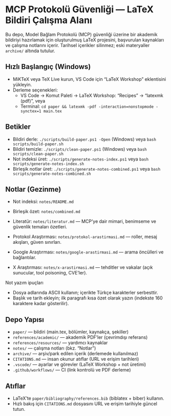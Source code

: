 # MCP Protokolü Güvenliği — LaTeX Bildiri Çalışma Alanı

Bu depo, Model Bağlam Protokolü (MCP) güvenliği üzerine bir akademik bildiriyi hazırlamak için oluşturulmuş LaTeX projesini, başvurulan kaynakları ve çalışma notlarını içerir. Tarihsel içerikler silinmez; eski materyaller `archive/` altında tutulur.

## Hızlı Başlangıç (Windows)
- MiKTeX veya TeX Live kurun, VS Code için “LaTeX Workshop” eklentisini yükleyin.
- Derleme seçenekleri:
  - VS Code → Komut Paleti → LaTeX Workshop: “Recipes” → “latexmk (pdf)”, veya
  - Terminal: `cd paper && latexmk -pdf -interaction=nonstopmode -synctex=1 main.tex`

## Betikler
- Bildiri derle: `./scripts/build-paper.ps1 -Open` (Windows) veya `bash scripts/build-paper.sh`
- Bildiri temizle: `./scripts/clean-paper.ps1` (Windows) veya `bash scripts/clean-paper.sh`
- Not indeksi üret: `./scripts/generate-notes-index.ps1` veya `bash scripts/generate-notes-index.sh`
- Birleşik notlar üret: `./scripts/generate-notes-combined.ps1` veya `bash scripts/generate-notes-combined.sh`

## Notlar (Gezinme)
- Not indeksi: `notes/README.md`
- Birleşik özet: `notes/combined.md`

- Literatür: `notes/literatur.md` — MCP’ye dair mimari, benimseme ve güvenlik temaları özetleri.
- Protokol Araştırması: `notes/protokol-arastirmasi.md` — roller, mesaj akışları, güven sınırları.
- Google Araştırması: `notes/google-arastirmasi.md` — arama öncülleri ve bağlantılar.
- X Araştırması: `notes/x-arastirmasi.md` — tehditler ve vakalar (açık sunucular, tool poisoning, CVE’ler).

Not yazım ipuçları
- Dosya adlarında ASCII kullanın; içerikte Türkçe karakterler serbesttir.
- Başlık ve tarih ekleyin; ilk paragrafı kısa özet olarak yazın (indekste 160 karaktere kadar gösterilir).

## Depo Yapısı
- `paper/` — bildiri (main.tex, bölümler, kaynakça, şekiller)
- `references/academic/` — akademik PDF’ler (çevrimdışı referans)
- `references/resources/` — yardımcı kaynaklar
- `notes/` — çalışma notları (bkz. “Notlar”)
- `archive/` — arşiv/park edilen içerik (derlemede kullanılmaz)
- `CITATIONS.md` — insan okunur atıflar (URL ve erişim tarihleri)
- `.vscode/` — ayarlar ve görevler (LaTeX Workshop + not üretimi)
- `.github/workflows/` — CI (link kontrolü ve PDF derleme)

## Atıflar
- LaTeX’te `paper/bibliography/references.bib` (biblatex + biber) kullanın.
- Hızlı bakış için `CITATIONS.md` dosyasını URL ve erişim tarihiyle güncel tutun.